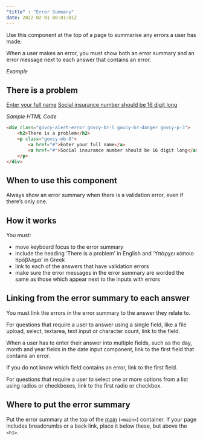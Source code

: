 ```yaml
---
"title" : "Error Summary"
date: 2022-02-01 00:01:01Z
---
```

Use this component at the top of a page to summarise any errors a user has made.

When a user makes an error, you must show both an error summary and an error message next to each answer that contains an error.

*Example*
<div class="govcy-container govcy-p-4  govcy-br-1 govcy-br-standard govcy-mb-4">
<div class="row govcy-px-2">
    <div class="govcy-alert-error govcy-br-5 govcy-br-danger govcy-p-3">
        <h2>There is a problem</h2>
        <p class="govcy-mb-0">
            <a href="#">Enter your full name</a>
            <a href="#">Social insurance number should be 16 digit long</a>
        </p>
    </div>
</div>
</div>

*Sample HTML Code*
```html
<div class="govcy-alert-error govcy-br-5 govcy-br-danger govcy-p-3">
    <h2>There is a problem</h2>
    <p class="govcy-mb-0">
        <a href="#">Enter your full name</a>
        <a href="#">Social insurance number should be 16 digit long</a>
    </p>
</div>
```
## When to use this component
Always show an error summary when there is a validation error, even if there’s only one.

## How it works
You must:
- move keyboard focus to the error summary
- include the heading ‘There is a problem’ in English and ‘Υπάρχει κάποιο πρόβλημα’ in Greek
- link to each of the answers that have validation errors
- make sure the error messages in the error summary are worded the same as those which appear next to the inputs with errors

## Linking from the error summary to each answer
You must link the errors in the error summary to the answer they relate to.

For questions that require a user to answer using a single field, like a file upload, select, textarea, text input or character count, link to the field.

When a user has to enter their answer into multiple fields, such as the day, month and year fields in the date input component, link to the first field that contains an error.

If you do not know which field contains an error, link to the first field.

For questions that require a user to select one or more options from a list using radios or checkboxes, link to the first radio or checkbox.

## Where to put the error summary
Put the error summary at the top of the [main](../../styles/page_templates) (`<main>`) container. If your page includes breadcrumbs or a back link, place it below these, but above the `<h1>`.